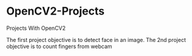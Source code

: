 # OpenCV2-Projects
Projects With OpenCV2

The first project objective is to detect face in an image.
The 2nd project objective is to count fingers from webcam
